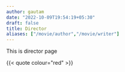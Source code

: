```yaml
---
author: gautam
date: "2022-10-09T19:54:19+05:30"
draft: false
title: Director
aliases: ["/movie/author","/movie/writer"]
---
```


This is director page

{{< quote colour="red" >}}
